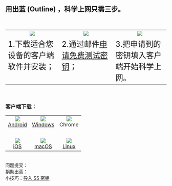 ## 用出蓝 (Outline) ，科学上网只需三步。
<br>

<center>
<table width="798px">

<tr align="center" valign="top"><td width="33%"><img src="https://raw.githubusercontent.com/wgredlong/wgredlong.github.io/master/img/1.png"></td><td width="33%"><img src="https://raw.githubusercontent.com/wgredlong/wgredlong.github.io/master/img/2.png"></td><td width="33%"><img src="https://raw.githubusercontent.com/wgredlong/wgredlong.github.io/master/img/3.png"></td></tr>

<tr align="left" valign="top"><td><font size="5">1.下载适合您设备的客户端软件并安装；</font></td><td><font size="5">2.通过邮件<a href="mailto:wgredlong@protonmail.com?&subject=申请免费测试密钥">申请免费测试密钥</a>；</font></td><td><font size="5">3.把申请到的密钥填入客户端开始科学上网。</font></td></tr>

</table>
</center>

<br>

### 客户端下载：

<table>  
<tr>
<td align="center"><img src="https://raw.githubusercontent.com/wgredlong/wgredlong.github.io/master/img/platform-android.png"><br><a href="https://play.google.com/store/apps/details?id=org.outline.android.client" title="android-v1.2.9">Android</a></td>
<td align="center"><img src="https://raw.githubusercontent.com/wgredlong/wgredlong.github.io/master/img/platform-windows.png"><br><a href="https://raw.githubusercontent.com/Jigsaw-Code/outline-releases/master/client/stable/Outline-Client.exe" titel="windows">Windows</a></td>
<td align="center"><img src="https://raw.githubusercontent.com/wgredlong/wgredlong.github.io/master/img/platform-chrome.png"><br>Chrome</td>
</tr>
<tr><td>&nbsp;</td></tr>
<tr>
<td align="center"><img src="https://raw.githubusercontent.com/wgredlong/wgredlong.github.io/master/img/platform-apple.png"><br><a href="https://itunes.apple.com/us/app/outline-app/id1356177741" titel="iOS v1.2.5">iOS</a></td>
<td align="center"><img src="https://raw.githubusercontent.com/wgredlong/wgredlong.github.io/master/img/platform-apple.png"><br><a href="https://itunes.apple.com/us/app/outline-app/id1356178125" titel="macOS v1.2.5">macOS</a></td>
<td align="center"><img src="https://raw.githubusercontent.com/wgredlong/wgredlong.github.io/master/img/platform-linux.png"><br><a href="https://raw.githubusercontent.com/Jigsaw-Code/outline-releases/master/client/stable/Outline-Client.AppImage" titel="linux v1.0.1">Linux</a></td>
</tr>
</table>
<br>
问题提交：<https://github.com/wgredlong/wgredlong.github.io/issues> 
<br>
捐助出蓝：<https://wgredlong.github.io/donate.html>
<br>
小技巧：<a href="Tips.md">导入 SS 密钥</a>
